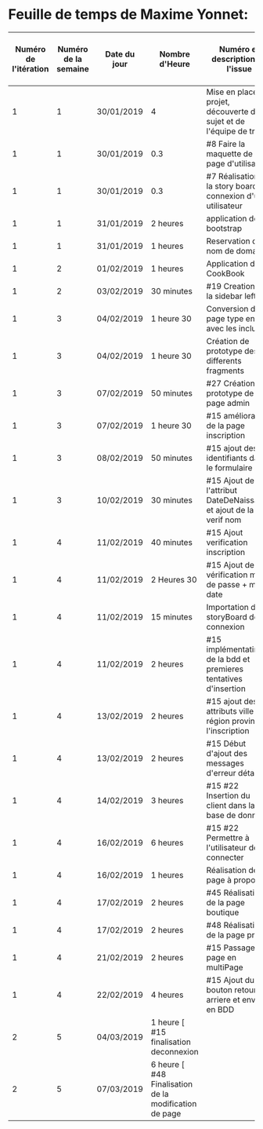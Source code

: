 # Feuille de temps de Maxime Yonnet:

|Numéro de l'itération  | Numéro de la semaine | Date du jour  | Nombre d'Heure |  Numéro et description de l'issue |  Lien de l'issue | Liste des commentaires |  Lien vers la page en ligne ou le document|
|---------------------  |--------------------|--------------|--------------|----------------------------------|---------------- | --------------------  |-------------------------------------------|
|1                      | 1                    |  30/01/2019   | 4              |  Mise en place du projet, découverte du sujet et de l'équipe de travail  |    | | |
|1             | 1              |  30/01/2019    | 0.3|  #8 Faire la maquette de la page d'utilisateur  |https://github.com/cegepmatane/AcheteTaBaguette/issues/8   |   |  |
1             | 1              |  30/01/2019   |0.3   | #7 Réalisation de la story board de connexion d'un utilisateur   |https://github.com/cegepmatane/AcheteTaBaguette/issues/7   |   |   |
1 | 1   |31/01/2019   |2 heures  | application de bootstrap   |   |   |   | 
1| 1  |31/01/2019   | 1 heures  |Reservation du nom de domaine    |   |   |   | 
1| 2   | 01/02/2019  | 1 heures   |Application du CookBook   |   |   |   |   
1 |2 |03/02/2019   |30 minutes    |  #19 Creation de la sidebar left | https://github.com/cegepmatane/AcheteTaBaguette/issues/19   |   |   | 
1|3   | 04/02/2019  |1 heure 30   | Conversion de la page type en php avec les includes  |   |   |   |    
1  |3   |04/02/2019   |1 heure 30   |Création de prototype des differents fragments   |   |   |   |  
1  |3   |07/02/2019   |50 minutes   |#27 Création prototype de page admin    |https://github.com/cegepmatane/AcheteTaBaguette/commit/bb95446b8df732ac3b1bda4eed2b495a7f87ffdb   |   |   | 
1  |3   |07/02/2019   |1 heure 30   |#15 amélioration de la page inscription   |https://github.com/cegepmatane/AcheteTaBaguette/commit/01af7810ae31b793eb830f3616e2cf3a4d30f306   |   |   |   
1  |3   | 08/02/2019  |50 minutes   |#15 ajout des identifiants dans le formulaire   |https://github.com/cegepmatane/AcheteTaBaguette/commit/626abe24cafe6bab24df9201858624f9ac50eb34   |   |   |  
1  |3   |10/02/2019   |30 minutes   |#15 Ajout de l'attribut DateDeNaissance et ajout de la verif nom   |https://github.com/cegepmatane/AcheteTaBaguette/commit/0a93e51d3dcb9a31195ce9cb56b0704ca5e23923   |   |   | 
1  |4   |11/02/2019   |40 minutes   |#15 Ajout verification inscription   |https://github.com/cegepmatane/AcheteTaBaguette/commit/e3da67f51ead96200936c2739ebf305c58dc8b40   |   |   | 
1  |4   |11/02/2019   |2 Heures 30  |#15 Ajout de vérification mot de passe + mail + date   |https://github.com/cegepmatane/AcheteTaBaguette/commit/0453ab96dfb4929573fe2ab77c597fac6a90c6d7   |   |   |
1  |4   |11/02/2019   |15 minutes   |Importation de la storyBoard de connexion   |   |   |   |
1  |4   |11/02/2019   |2 heures   |#15 implémentatino de la bdd et premieres tentatives d'insertion   | https://github.com/cegepmatane/AcheteTaBaguette/commit/ebd91720ffbbfce6c5aa25feb2cfe077d417363b  |   |   |
1  |4   |13/02/2019   |2 heures   |#15 ajout des attributs ville rue région province à l'inscription   | https://github.com/cegepmatane/AcheteTaBaguette/commit/b172e5d817439d44212f0260ffa82783edf7559  |   |   |  
1  |4   |13/02/2019   |2 heures   |#15 Début d'ajout des messages d'erreur détaillé   | https://github.com/cegepmatane/AcheteTaBaguette/commit/9ded519a022fabf56249d1e929d13888c1c3f150  |   |   |  
1  |4   |14/02/2019   |3 heures   |#15 #22 Insertion du client dans la base de donnée   | https://github.com/cegepmatane/AcheteTaBaguette/commit/9ded519a022fabf56249d1e929d13888c1c3f150  |   |   |  
1  |4   |16/02/2019   |6 heures   |#15 #22 Permettre à l'utilisateur de se connecter   | https://github.com/cegepmatane/AcheteTaBaguette/commit/c62e1c93e23a9fd64c7c288ac36e08ab78269df4  |   |   |  
1  |4   |16/02/2019   |1 heures   | Réalisation de la page à propos                     |  https://github.com/cegepmatane/AcheteTaBaguette/commit/d8511f6b395ecda428a735f82af001f6df738bfc |    |   |
1  |4   |17/02/2019   |2 heures   | #45 Réalisation de la page boutique                    |https://github.com/cegepmatane/AcheteTaBaguette/commit/049fb8c504ddade126d9a3007ebcfc18357b79f4 |    |   |
1  |4   |17/02/2019   |2 heures   | #48 Réalisation de la page profile                      |https://github.com/cegepmatane/AcheteTaBaguette/issues/48                                      |    |    |
1  |4   |21/02/2019   |2 heures   | #15 Passage page en multiPage                     |https://github.com/cegepmatane/AcheteTaBaguette/commit/05d38e62a02e721c15f26676b986f1418bcdefa0                                      |    |    |
1  |4   |22/02/2019   |4 heures   | #15 Ajout du bouton retour en arriere et envoie en BDD|https://github.com/cegepmatane/AcheteTaBaguette/commit/05d38e62a02e721c15f26676b986f1418bcdefa0                                      |    |    |
2  |5   |04/03/2019   |1 heure    [ #15 finalisation deconnexion |   |    |    |
2  |5   |07/03/2019   |6 heure    [ #48 Finalisation de la modification de page |   |    |    |
